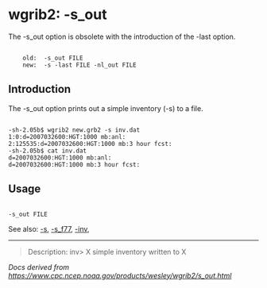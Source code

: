 # wgrib2: -s_out

The -s_out option is obsolete with the introduction of the
-last option.

```

    old:  -s_out FILE
    new:  -s -last FILE -nl_out FILE

```

## Introduction

The -s_out option prints out a simple inventory (-s) to a file.

```

-sh-2.05b$ wgrib2 new.grb2 -s inv.dat
1:0:d=2007032600:HGT:1000 mb:anl:
2:125535:d=2007032600:HGT:1000 mb:3 hour fcst:
-sh-2.05b$ cat inv.dat
d=2007032600:HGT:1000 mb:anl:
d=2007032600:HGT:1000 mb:3 hour fcst:

```

## Usage

```

-s_out FILE

```

See also: [-s](./s.md),
[-s_f77](./s_f77.md),
[-inv](./inv.md),

---

> Description: inv> X simple inventory written to X

_Docs derived from <https://www.cpc.ncep.noaa.gov/products/wesley/wgrib2/s_out.html>_
